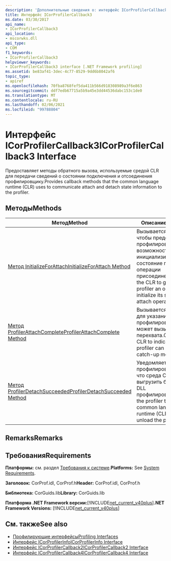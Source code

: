 ```yaml
---
description: 'Дополнительные сведения о: интерфейс ICorProfilerCallback3'
title: Интерфейс ICorProfilerCallback3
ms.date: 03/30/2017
api_name:
- ICorProfilerCallback3
api_location:
- mscorwks.dll
api_type:
- COM
f1_keywords:
- ICorProfilerCallback3
helpviewer_keywords:
- ICorProfilerCallback3 interface [.NET Framework profiling]
ms.assetid: be83af41-3dec-4c77-8529-9dd6b8042af6
topic_type:
- apiref
ms.openlocfilehash: 70fba8768fef5da411b566d918308989a3f6e863
ms.sourcegitcommit: ddf7edb67715a5b9a45e3dd44536dabc153c1de0
ms.translationtype: MT
ms.contentlocale: ru-RU
ms.lasthandoff: 02/06/2021
ms.locfileid: "99788804"
---
```

# <a name="icorprofilercallback3-interface"></a><span data-ttu-id="0c7d6-103">Интерфейс ICorProfilerCallback3</span><span class="sxs-lookup"><span data-stu-id="0c7d6-103">ICorProfilerCallback3 Interface</span></span>

<span data-ttu-id="0c7d6-104">Предоставляет методы обратного вызова, используемые средой CLR для передачи сведений о состоянии подключения и отсоединения профилировщику.</span><span class="sxs-lookup"><span data-stu-id="0c7d6-104">Provides callback methods that the common language runtime (CLR) uses to communicate attach and detach state information to the profiler.</span></span>  
  
## <a name="methods"></a><span data-ttu-id="0c7d6-105">Методы</span><span class="sxs-lookup"><span data-stu-id="0c7d6-105">Methods</span></span>  
  
|<span data-ttu-id="0c7d6-106">Метод</span><span class="sxs-lookup"><span data-stu-id="0c7d6-106">Method</span></span>|<span data-ttu-id="0c7d6-107">Описание</span><span class="sxs-lookup"><span data-stu-id="0c7d6-107">Description</span></span>|  
|------------|-----------------|  
|[<span data-ttu-id="0c7d6-108">Метод InitializeForAttach</span><span class="sxs-lookup"><span data-stu-id="0c7d6-108">InitializeForAttach Method</span></span>](icorprofilercallback3-initializeforattach-method.md)|<span data-ttu-id="0c7d6-109">Вызывается средой CLR, чтобы предоставить профилировщику возможность инициализировать свое состояние после операции присоединения.</span><span class="sxs-lookup"><span data-stu-id="0c7d6-109">Called by the CLR to give the profiler an opportunity to initialize its state after an attach operation.</span></span>|  
|[<span data-ttu-id="0c7d6-110">Метод ProfilerAttachComplete</span><span class="sxs-lookup"><span data-stu-id="0c7d6-110">ProfilerAttachComplete Method</span></span>](icorprofilercallback3-profilerattachcomplete-method.md)|<span data-ttu-id="0c7d6-111">Вызывается средой CLR для указания на то, что профилировщик теперь может вызывать методы перехвата.</span><span class="sxs-lookup"><span data-stu-id="0c7d6-111">Called by the CLR to indicate that the profiler can now call the catch-up methods.</span></span>|  
|[<span data-ttu-id="0c7d6-112">Метод ProfilerDetachSucceeded</span><span class="sxs-lookup"><span data-stu-id="0c7d6-112">ProfilerDetachSucceeded Method</span></span>](icorprofilercallback3-profilerdetachsucceeded-method.md)|<span data-ttu-id="0c7d6-113">Уведомляет профилировщик о том, что среда CLR намерена выгрузить библиотеку DLL профилировщика.</span><span class="sxs-lookup"><span data-stu-id="0c7d6-113">Notifies the profiler that the common language runtime (CLR) is about to unload the profiler DLL.</span></span>|  
  
## <a name="remarks"></a><span data-ttu-id="0c7d6-114">Remarks</span><span class="sxs-lookup"><span data-stu-id="0c7d6-114">Remarks</span></span>  
  
## <a name="requirements"></a><span data-ttu-id="0c7d6-115">Требования</span><span class="sxs-lookup"><span data-stu-id="0c7d6-115">Requirements</span></span>  

 <span data-ttu-id="0c7d6-116">**Платформы:** см. раздел [Требования к системе](../../get-started/system-requirements.md).</span><span class="sxs-lookup"><span data-stu-id="0c7d6-116">**Platforms:** See [System Requirements](../../get-started/system-requirements.md).</span></span>  
  
 <span data-ttu-id="0c7d6-117">**Заголовок:** CorProf.idl, CorProf.h</span><span class="sxs-lookup"><span data-stu-id="0c7d6-117">**Header:** CorProf.idl, CorProf.h</span></span>  
  
 <span data-ttu-id="0c7d6-118">**Библиотека:** CorGuids.lib</span><span class="sxs-lookup"><span data-stu-id="0c7d6-118">**Library:** CorGuids.lib</span></span>  
  
 <span data-ttu-id="0c7d6-119">**Платформа .NET Framework версии:**[!INCLUDE[net_current_v40plus](../../../../includes/net-current-v40plus-md.md)]</span><span class="sxs-lookup"><span data-stu-id="0c7d6-119">**.NET Framework Versions:** [!INCLUDE[net_current_v40plus](../../../../includes/net-current-v40plus-md.md)]</span></span>  
  
## <a name="see-also"></a><span data-ttu-id="0c7d6-120">См. также</span><span class="sxs-lookup"><span data-stu-id="0c7d6-120">See also</span></span>

- [<span data-ttu-id="0c7d6-121">Профилирующие интерфейсы</span><span class="sxs-lookup"><span data-stu-id="0c7d6-121">Profiling Interfaces</span></span>](profiling-interfaces.md)
- [<span data-ttu-id="0c7d6-122">Интерфейс ICorProfilerInfo</span><span class="sxs-lookup"><span data-stu-id="0c7d6-122">ICorProfilerInfo Interface</span></span>](icorprofilerinfo-interface.md)
- [<span data-ttu-id="0c7d6-123">Интерфейс ICorProfilerCallback2</span><span class="sxs-lookup"><span data-stu-id="0c7d6-123">ICorProfilerCallback2 Interface</span></span>](icorprofilercallback2-interface.md)
- [<span data-ttu-id="0c7d6-124">Интерфейс ICorProfilerCallback4</span><span class="sxs-lookup"><span data-stu-id="0c7d6-124">ICorProfilerCallback4 Interface</span></span>](icorprofilercallback4-interface.md)
